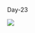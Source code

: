 Day-23 

<img src = "https://github.com/Gomathy-Shanmugam/DAY-23/assets/113160365/39720792-68c9-494d-a266-25110248d7e5">

